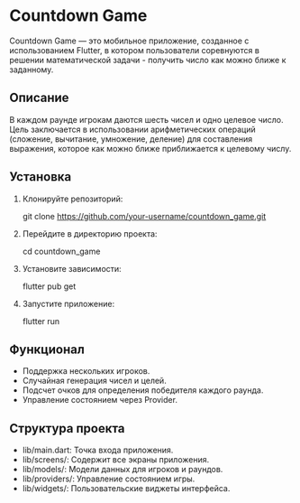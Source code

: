 # Countdown Game

Countdown Game — это мобильное приложение, созданное с использованием Flutter, в котором пользователи соревнуются в решении математической задачи - получить число как можно ближе к заданному.

## Описание

В каждом раунде игрокам даются шесть чисел и одно целевое число. Цель заключается в использовании арифметических операций (сложение, вычитание, умножение, деление) для составления выражения, которое как можно ближе приближается к целевому числу.

## Установка

1. Клонируйте репозиторий:

   
   git clone https://github.com/your-username/countdown_game.git
   

2. Перейдите в директорию проекта:

   
   cd countdown_game
   

3. Установите зависимости:

   
   flutter pub get
   

4. Запустите приложение:

   
   flutter run
   

## Функционал

- Поддержка нескольких игроков.
- Случайная генерация чисел и целей.
- Подсчет очков для определения победителя каждого раунда.
- Управление состоянием через Provider.

## Структура проекта

- lib/main.dart: Точка входа приложения.
- lib/screens/: Содержит все экраны приложения.
- lib/models/: Модели данных для игроков и раундов.
- lib/providers/: Управление состоянием игры.
- lib/widgets/: Пользовательские виджеты интерфейса.